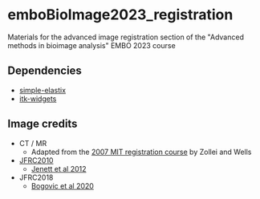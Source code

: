 # emboBioImage2023_registration
Materials for the advanced image registration section of the "Advanced methods in bioimage analysis" EMBO 2023 course

## Dependencies 

* [simple-elastix](https://simpleelastix.github.io/)
* [itk-widgets](https://github.com/InsightSoftwareConsortium/itkwidgets)

## Image credits

* CT / MR
    * Adapted from the [2007 MIT registration course](https://ocw.mit.edu/courses/health-sciences-and-technology/hst-582j-biomedical-signal-and-image-processing-spring-2007/lecture-notes/l16_reg1.pdf) by Zollei and Wells
* [JFRC2010](git@github.com:VirtualFlyBrain/DrosAdultBRAINdomains.git)
    * [Jenett et al 2012](http://dx.doi.org/10.1016/j.celrep.2012.09.011)
* JFRC2018
    * [Bogovic et al 2020](https://doi.org/10.1371/journal.pone.0236495)
